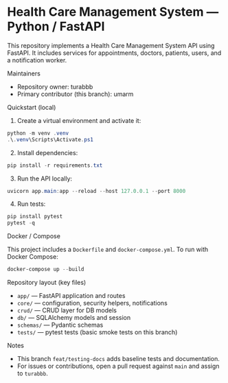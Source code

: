 ﻿# Health Care Management System — Python / FastAPI

This repository implements a Health Care Management System API using FastAPI. It includes services for appointments, doctors, patients, users, and a notification worker.

Maintainers
- Repository owner: turabbb
- Primary contributor (this branch): umarm

Quickstart (local)

1. Create a virtual environment and activate it:

```powershell
python -m venv .venv
.\.venv\Scripts\Activate.ps1
```

2. Install dependencies:

```powershell
pip install -r requirements.txt
```

3. Run the API locally:

```powershell
uvicorn app.main:app --reload --host 127.0.0.1 --port 8000
```

4. Run tests:

```powershell
pip install pytest
pytest -q
```

Docker / Compose

This project includes a `Dockerfile` and `docker-compose.yml`. To run with Docker Compose:

```powershell
docker-compose up --build
```

Repository layout (key files)
- `app/` — FastAPI application and routes
- `core/` — configuration, security helpers, notifications
- `crud/` — CRUD layer for DB models
- `db/` — SQLAlchemy models and session
- `schemas/` — Pydantic schemas
- `tests/` — pytest tests (basic smoke tests on this branch)

Notes
- This branch `feat/testing-docs` adds baseline tests and documentation.
- For issues or contributions, open a pull request against `main` and assign to `turabbb`.
